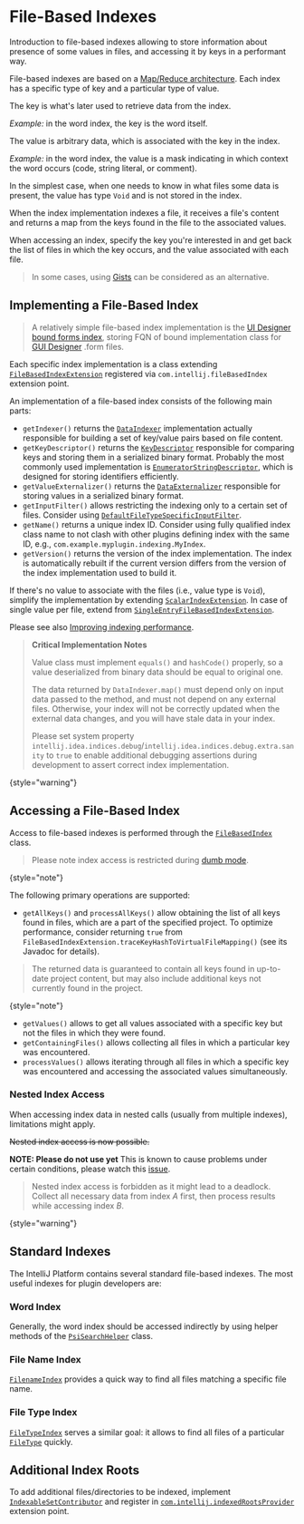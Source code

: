 <!-- Copyright 2000-2024 JetBrains s.r.o. and contributors. Use of this source code is governed by the Apache 2.0 license. -->

# File-Based Indexes

<link-summary>Introduction to file-based indexes allowing to store information about presence of some values in files, and accessing it by keys in a performant way.</link-summary>

File-based indexes are based on a [Map/Reduce architecture](https://en.wikipedia.org/wiki/MapReduce).
Each index has a specific type of key and a particular type of value.

The key is what's later used to retrieve data from the index.

*Example:* in the word index, the key is the word itself.

The value is arbitrary data, which is associated with the key in the index.

*Example:* in the word index, the value is a mask indicating in which context the word occurs (code, string literal, or comment).

In the simplest case, when one needs to know in what files some data is present, the value has type `Void` and is not stored in the index.

When the index implementation indexes a file, it receives a file's content and returns a map from the keys found in the file to the associated values.

When accessing an index, specify the key you're interested in and get back the list of files in which the key occurs, and the value associated with each file.

> In some cases, using [Gists](indexing_and_psi_stubs.md#gists) can be considered as an alternative.
>

## Implementing a File-Based Index

> A relatively simple file-based index implementation is the [UI Designer bound forms index](%gh-ic%/plugins/ui-designer/src/com/intellij/uiDesigner/binding/FormClassIndex.java), storing FQN of bound implementation class for [GUI Designer](https://www.jetbrains.com/help/idea/gui-designer-basics.html) <path>.form</path> files.
>

Each specific index implementation is a class extending [`FileBasedIndexExtension`](%gh-ic%/platform/indexing-api/src/com/intellij/util/indexing/FileBasedIndexExtension.java) registered via `com.intellij.fileBasedIndex` extension point.

An implementation of a file-based index consists of the following main parts:

* `getIndexer()` returns the [`DataIndexer`](%gh-ic%/platform/util/src/com/intellij/util/indexing/DataIndexer.java) implementation actually responsible for building a set of key/value pairs based on file content.
* `getKeyDescriptor()` returns the [`KeyDescriptor`](%gh-ic%/platform/util/src/com/intellij/util/io/KeyDescriptor.java) responsible for comparing keys and storing them in a serialized binary format.
   Probably the most commonly used implementation is [`EnumeratorStringDescriptor`](%gh-ic%/platform/util/src/com/intellij/util/io/EnumeratorStringDescriptor.java), which is designed for storing identifiers efficiently.
* `getValueExternalizer()` returns the [`DataExternalizer`](%gh-ic%/platform/util/src/com/intellij/util/io/DataExternalizer.java) responsible for storing values in a serialized binary format.
* `getInputFilter()` allows restricting the indexing only to a certain set of files.
  Consider using [`DefaultFileTypeSpecificInputFilter`](%gh-ic%/platform/indexing-api/src/com/intellij/util/indexing/DefaultFileTypeSpecificInputFilter.java).
* `getName()` returns a unique index ID.
  Consider using fully qualified index class name to not clash with other plugins defining index with the same ID, e.g.,&nbsp;`com.example.myplugin.indexing.MyIndex`.
* `getVersion()` returns the version of the index implementation.
  The index is automatically rebuilt if the current version differs from the version of the index implementation used to build it.

If there's no value to associate with the files (i.e., value type is `Void`), simplify the implementation by extending [`ScalarIndexExtension`](%gh-ic%/platform/indexing-api/src/com/intellij/util/indexing/ScalarIndexExtension.java).
In case of single value per file, extend from [`SingleEntryFileBasedIndexExtension`](%gh-ic%/platform/indexing-api/src/com/intellij/util/indexing/SingleEntryFileBasedIndexExtension.java).

Please see also [Improving indexing performance](indexing_and_psi_stubs.md#improving-indexing-performance).

> **Critical Implementation Notes**
>
> Value class must implement `equals()` and `hashCode()` properly, so a value deserialized from binary data should be equal to original one.
>
> The data returned by `DataIndexer.map()` must depend only on input data passed to the method, and must not depend on any external files.
> Otherwise, your index will not be correctly updated when the external data changes, and you will have stale data in your index.
>
> Please set system property `intellij.idea.indices.debug`/`intellij.idea.indices.debug.extra.sanity` to `true` to enable additional debugging assertions during development to assert correct index implementation.
>
{style="warning"}

## Accessing a File-Based Index

Access to file-based indexes is performed through the [`FileBasedIndex`](%gh-ic%/platform/indexing-api/src/com/intellij/util/indexing/FileBasedIndex.java) class.

> Please note index access is restricted during [dumb mode](indexing_and_psi_stubs.md#dumb-mode).
>
{style="note"}

The following primary operations are supported:

* `getAllKeys()` and `processAllKeys()` allow obtaining the list of all keys found in files, which are a part of the specified project.
  To optimize performance, consider returning `true` from `FileBasedIndexExtension.traceKeyHashToVirtualFileMapping()` (see its Javadoc for details).

> The returned data is guaranteed to contain all keys found in up-to-date project content, but may also include additional keys not currently found in the project.
>
{style="note"}

* `getValues()` allows to get all values associated with a specific key but not the files in which they were found.
* `getContainingFiles()` allows collecting all files in which a particular key was encountered.
* `processValues()` allows iterating through all files in which a specific key was encountered and accessing the associated values simultaneously.

### Nested Index Access

When accessing index data in nested calls (usually from multiple indexes), limitations might apply.

<tabs>

<tab title="2023.1 and later">

~~Nested index access is now possible.~~

**NOTE: Please do not use yet** This is known to cause problems under certain conditions, please watch this [issue](https://youtrack.jetbrains.com/issue/IJPL-265/Nested-index-lookups-still-leads-to-deadlocks).

</tab>

<tab title="2022.3 and earlier">

> Nested index access is forbidden as it might lead to a deadlock.
> Collect all necessary data from index _A_ first, then process results while accessing index _B_.
>
{style="warning"}

</tab>
</tabs>

## Standard Indexes

The IntelliJ Platform contains several standard file-based indexes.
The most useful indexes for plugin developers are:

### Word Index
Generally, the word index should be accessed indirectly by using helper methods of the [`PsiSearchHelper`](%gh-ic%/platform/indexing-api/src/com/intellij/psi/search/PsiSearchHelper.java) class.

### File Name Index
[`FilenameIndex`](%gh-ic%/platform/indexing-api/src/com/intellij/psi/search/FilenameIndex.java) provides a quick way to find all files matching a specific file name.

### File Type Index
[`FileTypeIndex`](%gh-ic%/platform/indexing-api/src/com/intellij/psi/search/FileTypeIndex.java) serves a similar goal: it allows to find all files of a particular [`FileType`](%gh-ic%/platform/core-api/src/com/intellij/openapi/fileTypes/FileType.java) quickly.

## Additional Index Roots

To add additional files/directories to be indexed, implement [`IndexableSetContributor`](%gh-ic%/platform/indexing-api/src/com/intellij/util/indexing/IndexableSetContributor.java) and register in [`com.intellij.indexedRootsProvider`](https://jb.gg/ipe?extensions=com.intellij.indexedRootsProvider) extension point.
